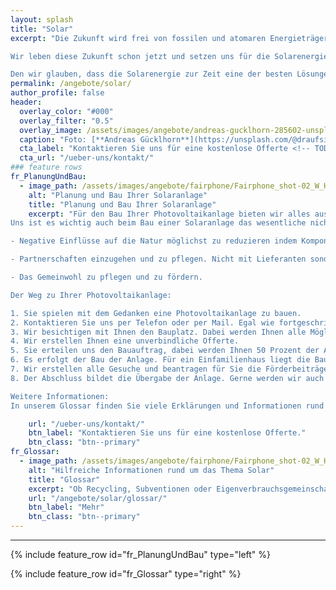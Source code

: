 ```yaml
---
layout: splash
title: "Solar"
excerpt: "Die Zukunft wird frei von fossilen und atomaren Energieträgern.

Wir leben diese Zukunft schon jetzt und setzen uns für die Solarenergie ein.

Den wir glauben, dass die Solarenergie zur Zeit eine der besten Lösungen im Bereich Erneuerbaren Energien ist."
permalink: /angebote/solar/
author_profile: false
header:
  overlay_color: "#000"
  overlay_filter: "0.5"
  overlay_image: /assets/images/angebote/andreas-gucklhorn-285602-unsplash.jpg
  caption: "Foto: [**Andreas Gücklhorn**](https://unsplash.com/@draufsicht)"
  cta_label: "Kontaktieren Sie uns für eine kostenlose Offerte <!-- TODO: add CTA -->"
  cta_url: "/ueber-uns/kontakt/"
### feature rows
fr_PlanungUndBau:
  - image_path: /assets/images/angebote/fairphone/Fairphone_shot-02_W_HR-s_600x600.jpg
    alt: "Planung und Bau Ihrer Solaranlage"
    title: "Planung und Bau Ihrer Solaranlage"
    excerpt: "Für den Bau Ihrer Photovoltaikanlage bieten wir alles aus einer Hand: von der Beratung und Planung bis hin zur Realisierung und Gesuchstellung der Förderbeiträge. Wir erstellen Ihnen gerne kostenlos eine unverbindliche Offerte.
Uns ist es wichtig auch beim Bau einer Solaranlage das wesentliche nicht aus den Augen zu lassen:

- Negative Einflüsse auf die Natur möglichst zu reduzieren indem Komponenten verwendet werden, die einen kleinen ökologischen Fussabdruck dafür grosse lokale Wertschöpfung aufweisen. 

- Partnerschaften einzugehen und zu pflegen. Nicht mit Lieferanten sondern auch bei den Kunden und Mitbewerbern. 

- Das Gemeinwohl zu pflegen und zu fördern.

Der Weg zu Ihrer Photovoltaikanlage:

1. Sie spielen mit dem Gedanken eine Photovoltaikanlage zu bauen.
2. Kontaktieren Sie uns per Telefon oder per Mail. Egal wie fortgeschrittenen Ihre Pläne schon sind, wir klären mit Ihnen Ihre Fragen (kostenlos). Meist empfiehlt es sich einen Termin für eine Begehung zu vereinbaren.
3. Wir besichtigen mit Ihnen den Bauplatz. Dabei werden Ihnen alle Möglichkeiten aufgezeigt (kostenlos).
4. Wir erstellen Ihnen eine unverbindliche Offerte.
5. Sie erteilen uns den Bauauftrag, dabei werden Ihnen 50 Prozent der Anlagekosten in Akkontorechnung gestellt.
6. Es erfolgt der Bau der Anlage. Für ein Einfamilienhaus liegt die Bauzeit typischerweise bei einer Woche.
7. Wir erstellen alle Gesuche und beantragen für Sie die Förderbeiträge.
8. Der Abschluss bildet die Übergabe der Anlage. Gerne werden wir auch zukünftig für Sie bereit stehen.

Weitere Informationen:
In unserem Glossar finden Sie viele Erklärungen und Informationen rund um Solarenergie."

    url: "/ueber-uns/kontakt/"
    btn_label: "Kontaktieren Sie uns für eine kostenlose Offerte."
    btn_class: "btn--primary"
fr_Glossar:
  - image_path: /assets/images/angebote/fairphone/Fairphone_shot-02_W_HR-s_600x600.jpg
    alt: "Hilfreiche Informationen rund um das Thema Solar"
    title: "Glossar"
    excerpt: "Ob Recycling, Subventionen oder Eigenverbrauchsgemeinschaften. Hier finden Sie detaillierte Informationen rund um das Thema der Solarenergie."
    url: "/angebote/solar/glossar/"
    btn_label: "Mehr"
    btn_class: "btn--primary"
---
```

<hr>

{% include feature_row id="fr_PlanungUndBau" type="left" %}

{% include feature_row id="fr_Glossar" type="right" %}
